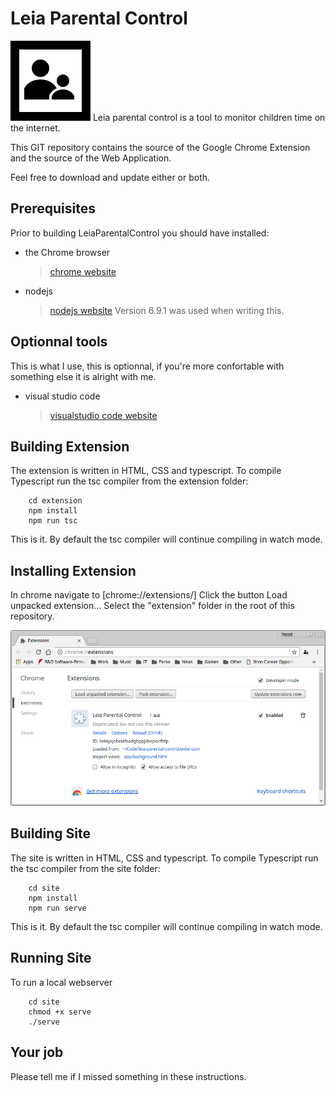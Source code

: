# Leia Parental Control

![logo](./images/logo-black-opaque.png)
Leia parental control is a tool to monitor children time on the internet.

This GIT repository contains the source of the Google Chrome Extension and the source of the Web Application.

Feel free to download and update either or both.

## Prerequisites

Prior to building LeiaParentalControl you should have installed:

* the Chrome browser       
  > [chrome website](https://www.google.com/chrome/)

* nodejs
  > [nodejs website](https://nodejs.org/en/)
  Version 6.9.1 was used when writing this.

## Optionnal tools

This is what I use, this is optionnal, if you're more confortable with something else it is alright with me. 

* visual studio code

  > [visualstudio code website](https://code.visualstudio.com/)

## Building Extension
The extension is written in HTML, CSS and typescript.
To compile Typescript run the tsc compiler from the extension folder: 

        cd extension
        npm install
        npm run tsc

This is it. By default the tsc compiler will continue compiling in watch mode. 

## Installing Extension
In chrome navigate to [chrome://extensions/]
Click the button Load unpacked extension...
Select the "extension" folder in the root of this repository.

![extension screenshot](./images/extension-screenshot.png)

## Building Site
The site is written in HTML, CSS and typescript.
To compile Typescript run the tsc compiler from the site folder: 

        cd site
        npm install
        npm run serve

This is it. By default the tsc compiler will continue compiling in watch mode. 

## Running Site
To run a local webserver 

        cd site
        chmod +x serve
        ./serve



## Your job
Please tell me if I missed something in these instructions. 


